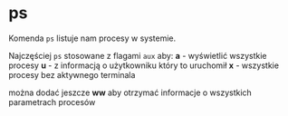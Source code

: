 # ps
Komenda `ps` listuje nam procesy w systemie.

Najczęściej `ps` stosowane z flagami `aux` aby:
**a** - wyświetlić wszystkie procesy
**u** - z informacją o użytkowniku który to uruchomił
**x** - wszystkie procesy bez aktywnego terminala

można dodać jeszcze
**ww** aby otrzymać informacje o wszystkich parametrach procesów
